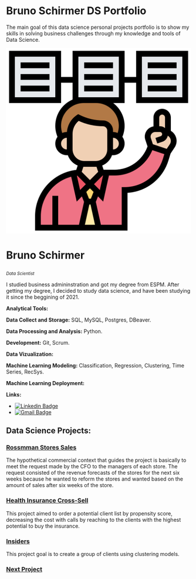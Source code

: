 # Bruno Schirmer DS Portfolio

The main goal of this data science personal projects portfolio is to show my skills in solving business challenges through my knowledge and tools of Data Science.

<p align='center'>
    <img src='banner.png'<
</p>

# Bruno Schirmer
<sub>*Data Scientist*</sub>

I studied business admininstration and got my degree from ESPM. After getting my degree, I decided to  study data science, and have been studying it since the beggining of 2021.


**Analytical Tools:**

**Data Collect and Storage:** SQL, MySQL, Postgres, DBeaver.

**Data Processing and Analysis:** Python.

**Development:** Git, Scrum. 

**Data Vizualization:** 

**Machine Learning Modeling:** Classification, Regression, Clustering, Time Series, RecSys. 

**Machine Learning Deployment:**   

**Links:**
* [![Linkedin Badge](https://img.shields.io/badge/-LinkedIn-blue?style=flat&logo=LinkedIn&logoColor=white)](www.linkedin.com/in/brunoschirmer)
* [![Gmail Badge](https://img.shields.io/badge/-Gmail-c14438?style=flat-square&logo=Gmail&logoColor=white&link=mailto:bruno.erenoschirmer@gmail.com)](mailto:bruno.erenoschirmer@gmail.com)


## Data Science Projects:

### [Rossmman Stores Sales]( https://github.com/brunoschirmer/rossman_stores )

The hypothetical commercial context that guides the project is basically to meet the request made by the CFO to the managers of each store. The request consisted of the revenue forecasts of the stores for the next six weeks because he wanted to reform the stores and wanted based on the amount of sales after six weeks of the store.


### [Health Insurance Cross-Sell]( https://github.com/brunoschirmer/health_insurance_cross_sell ) 

This project aimed to order a potential client list by propensity score, decreasing the cost with calls by reaching to the clients with the highest potential to buy the insurance.

### [Insiders]( https://github.com/brunoschirmer/insiders_clustering ) 

This project goal is to create a group of clients using clustering models.

### [Next Project]( link ) 
